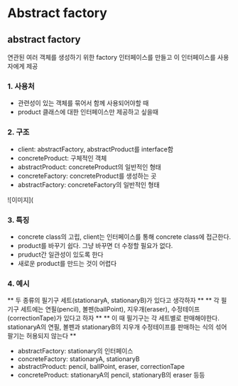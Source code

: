 # Abstract factory

## abstract factory
연관된 여러 객체를 생성하기 위한 factory 인터페이스를 만들고 이 인터페이스를 사용자에게 제공

### 1. 사용처
 - 관련성이 있는 객체를 묶어서 함께 사용되어야할 때
 - product 클래스에 대한 인터페이스만 제공하고 싶을때

### 2. 구조
 - client: abstractFactory, abstractProduct를 interface함
 - concreteProduct: 구체적인 객체
 - abstractProduct: concreteProduct의 일반적인 형태
 - concreteFactory: concreteProduct를 생성하는 곳
 - abstractFactory: concreteFactory의 일반적인 형태

![이미지](

### 3. 특징
 - concrete class의 고립, client는 인터페이스를 통해 concrete class에 접근한다.
 - product를 바꾸기 쉽다. 그냥 바꾸면 더 수정할 필요가 없다.
 - pruduct간 일관성이 있도록 한다
 - 새로운 product를 만드는 것이 어렵다

### 4. 예시
 ** 두 종류의 필기구 세트(stationaryA, stationaryB)가 있다고 생각하자 **
 ** 각 필기구 세트에는 연필(pencil), 볼펜(ballPoint), 지우개(eraser), 수정테이프(correctionTape)가 있다고 하자 **
 ** 이 때 필기구는 각 세트별로 판매해야한다. stationaryA의 연필, 볼펜과 stationaryB의 지우개 수정테이프를 판매하는 식의 섞어팔기는 허용되지 않는다 ** 
 </p>
 
 - abstractFactory: stationary의 인터페이스
 - concreteFactory: stationaryA, stationaryB
 - abstractProduct: pencil, ballPoint, eraser, correctionTape
 - concreteProduct: stationaryA의 pencil, stationaryB의 eraser 등등
